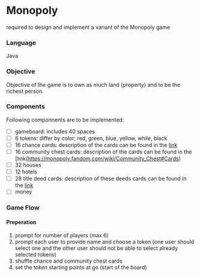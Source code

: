 # Monopoly  
required to design and implement a variant of the Monopoly game  

### Language  
Java
  
### Objective  
Objective of the game is to own as much land (property) and to be the richest person.  

### Components
Following componnents are to be implemented:  
- [ ] gameboard: includes 40 spaces
- [ ] 6 tokens: differ by color; red, green, blue, yellow, while, black
- [ ] 16 chance cards: description of the cards can be found in the [link](https://monopoly.fandom.com/wiki/Chance#Cards)
- [ ] 16 community chest cards: description of the cards can be found in the [link(https://monopoly.fandom.com/wiki/Community_Chest#Cards)
- [ ] 32 houses
- [ ] 12 hotels
- [ ] 28 title deed cards: description of these deeds cards can be found in the [link](https://www.ranker.com/list/all-monopoly-properties/steve-wright)
- [ ] money

### Game Flow  

#### Preperation
1. prompt for number of players (max 6)
2. prompt each user to provide name and choose a token (one user should select one and the other user should not be able to select already selected tokens)
3. shuffle chance and community chest cards
4. set the token starting points at go (start of the board)
